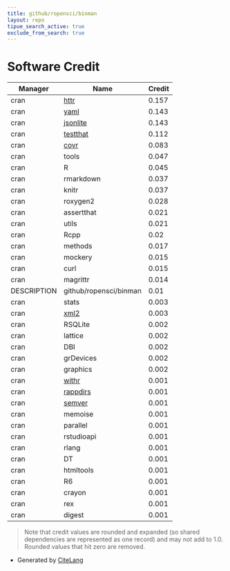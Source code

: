 ```yaml
---
title: github/ropensci/binman
layout: repo
tipue_search_active: true
exclude_from_search: true
---
```

# Software Credit

|Manager|Name|Credit|
|-------|----|------|
|cran|[httr](https://httr.r-lib.org/)|0.157|
|cran|[yaml](https://github.com/vubiostat/r-yaml/)|0.143|
|cran|[jsonlite](https://arxiv.org/abs/1403.2805 (paper))|0.143|
|cran|[testthat](https://testthat.r-lib.org)|0.112|
|cran|[covr](https://covr.r-lib.org)|0.083|
|cran|tools|0.047|
|cran|R|0.045|
|cran|rmarkdown|0.037|
|cran|knitr|0.037|
|cran|roxygen2|0.028|
|cran|assertthat|0.021|
|cran|utils|0.021|
|cran|Rcpp|0.02|
|cran|methods|0.017|
|cran|mockery|0.015|
|cran|curl|0.015|
|cran|magrittr|0.014|
|DESCRIPTION|github/ropensci/binman|0.01|
|cran|stats|0.003|
|cran|[xml2](https://xml2.r-lib.org/)|0.003|
|cran|RSQLite|0.002|
|cran|lattice|0.002|
|cran|DBI|0.002|
|cran|grDevices|0.002|
|cran|graphics|0.002|
|cran|[withr](https://withr.r-lib.org)|0.001|
|cran|[rappdirs](https://rappdirs.r-lib.org)|0.001|
|cran|[semver](https://github.com/johndharrison/semver)|0.001|
|cran|memoise|0.001|
|cran|parallel|0.001|
|cran|rstudioapi|0.001|
|cran|rlang|0.001|
|cran|DT|0.001|
|cran|htmltools|0.001|
|cran|R6|0.001|
|cran|crayon|0.001|
|cran|rex|0.001|
|cran|digest|0.001|


> Note that credit values are rounded and expanded (so shared dependencies are represented as one record) and may not add to 1.0. Rounded values that hit zero are removed.


- Generated by [CiteLang](https://github.com/vsoch/citelang)
